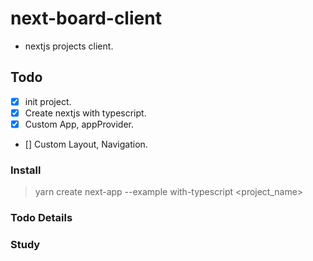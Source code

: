 # next-board-client
- nextjs projects client.

## Todo
- [x] init project.
- [x] Create nextjs with typescript.
- [x] Custom App, appProvider.
- [] Custom Layout, Navigation.

### Install
> yarn create next-app --example with-typescript <project_name>

### Todo Details


### Study
